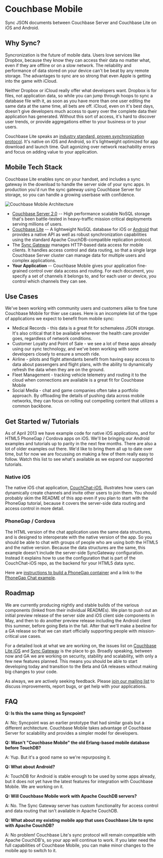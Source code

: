 Couchbase Mobile
======

Sync JSON documents between Couchbase Server and Couchbase Lite on iOS and Android.

## Why Sync?

Syncronization is the future of mobile data. Users love services like Dropbox, because they know they can access their data no matter what, even if they are offline or on a slow network. The reliability and performance of data stored on your device can't be beat by any remote storage. The advantages to sync are so strong that even Apple is getting into the game with iCloud.

Neither Dropbox or iCloud really offer what developers want. Dropbox is for files, not application data, so while you can jump through hoops to sync a database file with it, as soon as you have more than one user editing the same data at the same time, all bets are off. iCloud, even on it's best days, doesn't give developers much access to query over the complete data their application has generated. Without this sort of access, it's hard to discover user trends, or provide aggregations either to your business or to your users.

Couchbase Lite speaks an [industry standard, proven synchronization protocol](https://github.com/couchbase/couchbase-lite-ios/wiki/Replication-Algorithm). It's native on iOS and Android, so it's lightweight optimized for app download and launch time. Quit agonizing over network reachability errors and focus on adding value to your application.

## Mobile Tech Stack

Couchbase Lite enables sync on your handset, and includes a sync gateway in the download to handle the server side of your sync apps. In production you'd run the sync gateway using Couchbase Server for storage, so you can handle a growing userbase with confidence.

![Couchbase Mobile Architecture](http://jchris.ic.ht/files/slides/mobile-arch.png)

* [Couchbase Server 2.0](http://www.couchbase.com/couchbase-server/overview) -- High performance scalable NoSQL storage that's been battle-tested in heavy-traffic mission critical deployments serving millions of users.
* [Couchbase Lite](https://github.com/couchbase/couchbase-lite-ios) -- A lightweight NoSQL database for iOS or [Android](https://github.com/couchbaselabs/TouchDB-Android) that provides a native API as well as robust synchronization capabilities using the standard Apache CouchDB-compatible replication protocol.
* The [Sync Gateway](https://github.com/couchbaselabs/sync_gateway) manages HTTP-based data access for mobile clients. It handles access control and data routing, so that a single large Couchbase Server cluster can manage data for multiple users and complex applications.
* **Your Application** -- Couchbase Mobile gives your application fine-grained control over data access and routing. For each document, you specify a set of channels it belongs to, and for each user or device, you control which channels they can see.

## Use Cases

We've been working with community users and customers alike to fine tune Couchbase Mobile for thier use cases. Here is an incomplete list of the type of applications we expect to benefit from mobile sync:

* Medical Records - this data is a great fit for schemaless JSON storage. It's also critical that it be available wherever the health care provider goes, regardless of network conditions.
* Customer Loyalty and Point of Sale - we see a lot of these apps already using our sync technology, and we've been working with some developers closely to ensure a smooth ride.
* Airline - pilots and flight attendants benefit from having easy access to data about passengers and flight plans, with the ability to dynamically refresh the data when they are on the ground.
* Fleet Management - tracking vehicle telemetry and routing it to the cloud when connections are available is a great fit for Couchbase Mobile
* Social Media - chat and game companies often take a portfolio approach. By offloading the details of pushing data across mobile networks, they can focus on rolling out compelling content that utilizes a common backbone.

## Get Started w/ Tutorials

As of April 2013 we have example code for native iOS applications, and for HTML5 PhoneGap / Cordova apps on iOS. We'll be bringing our Android examples and tutorials up to parity in the next few months. There are also a lot of older examples out there. We'd like to bring them all up to date over time, but for now we are focussing on making a few of them really easy to follow. Watch this list to see what's available as we expand our supported tutorials.

### Native iOS

The native iOS chat application, [CouchChat-iOS](https://github.com/couchbaselabs/CouchChat-iOS), illustrates how users can dynamically create channels and invite other users to join them. You should probably skim the README of this app even if you plan to start with the PhoneGap tutorial, because it covers the server-side data routing and access control in more detail.

### PhoneGap / Cordova

The HTML version of the chat application uses the same data structures, and is designed to interoperate with the native version of the app. So you should be able to chat with groups of people who are using both the HTML5 and the native version. Because the data structures are the same, this example doesn't include the server-side SyncGateway configuration. Instead it explains how to use the configuration that is part of the CouchChat-iOS repo, as the backend for your HTML5 data sync.

Here are [instructions to build a PhoneGap container](https://github.com/couchbaselabs/LiteGap/wiki/Building-a-PhoneGap-Couchbase-Lite-Container) and a link to the [PhoneGap Chat example](https://github.com/couchbaselabs/CouchChat-PhoneGap).

## Roadmap

We are currently producing nightly and stable builds of the various components (linked from their individual READMEs). We plan to push out an initial preview release of the server side and iOS client side components in May, and then to do another preview release including the Android client this summer, before going Beta in the fall. After that we'll make a beeline for a GA release so that we can start officially supporting people with mission-critical use cases.

For a detailed look at what we are working on, the issues list on [Couchbase Lite iOS](https://github.com/couchbase/couchbase-lite-ios/issues) and [Sync Gateway](https://github.com/couchbaselabs/sync_gateway/issues) is the place to go. Broadly speaking, between now and GA we are working on security, stability and scalability, with only a few new features planned. This means you should be able to start developing today and transition to the Beta and GA releases without making big changes to your code.

As always, we are actively seeking feedback. Please [join our mailing list](https://groups.google.com/forum/#!forum/mobile-couchbase) to discuss improvements, report bugs, or get help with your applications.


## FAQ

**Q: Is this the same thing as Syncpoint?**

A: No; Syncpoint was an earlier prototype that had similar goals but a different architecture. Couchbase Mobile takes advantage of Couchbase Server for scalability and provides a simpler model for developers.

**Q: Wasn't "Couchbase Mobile" the old Erlang-based mobile database before TouchDB?**

A: Yup. But it's a good name so we're repurposing it.

**Q: What about Android?**

A: TouchDB for Android is stable enough to be used by some apps already, but it does not yet have the latest features for integration with Couchbase Mobile. We are working on it.

**Q: Will Couchbase Mobile work with Apache CouchDB servers?**

A: No. The Sync Gateway server has custom functionality for access control and data routing that isn't available in Apache CouchDB.

**Q: What about my existing mobile app that uses Couchbase Lite to sync with Apache CouchDB?**

A: No problem! Couchbase Lite's sync protocol will remain compatible with Apache CouchDB's, so your app will continue to work. If you later need the full capabilities of Couchbase Mobile, you can make minor changes to the mobile app to switch to it.
